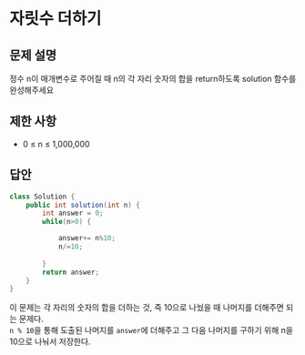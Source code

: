 
# 자릿수 더하기

## 문제 설명
정수 n이 매개변수로 주어질 때 n의 각 자리 숫자의 합을 return하도록 solution 함수를 완성해주세요

## 제한 사항
- 0 ≤ n ≤ 1,000,000

## 답안
```java
class Solution {
    public int solution(int n) {
        int answer = 0;
        while(n>0) {

            answer+= n%10;
            n/=10;
        
        }
        return answer;
    }
}
```
이 문제는 각 자리의 숫자의 합을 더하는 것, 즉 10으로 나눴을 때 나머지를 더해주면 되는 문제다.  
`n % 10`을 통해 도출된 나머지를 `answer`에 더해주고 그 다음 나머지를 구하기 위해 n을 10으로 나눠서 저장한다.



